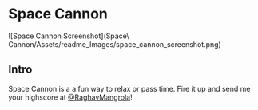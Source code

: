 # Space Cannon

![Space Cannon Screenshot](Space\ Cannon/Assets/readme_Images/space_cannon_screenshot.png)

## Intro

Space Cannon is a a fun way to relax or pass time. Fire it up and send me your highscore at [@RaghavMangrola](https://twitter.com/raghavmangrola)!

